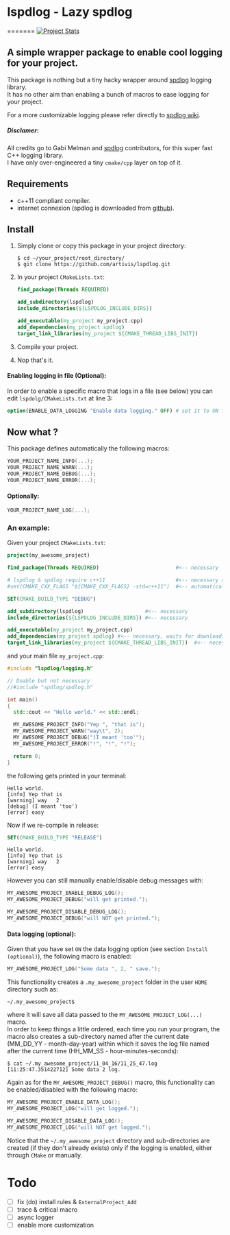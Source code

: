 # lspdlog - Lazy spdlog
=======
[![Project Stats](https://www.openhub.net/p/lspdlog/widgets/project_thin_badge.gif)](https://www.openhub.net/p/lspdlog)

## A simple wrapper package to enable cool logging for your project.

This package is nothing but a tiny hacky wrapper around [spdlog](https://github.com/gabime/spdlog) logging library.  
It has no other aim than enabling a bunch of macros to ease logging for your project.

For a more customizable logging please refer directly to [spdlog wiki](https://github.com/gabime/spdlog/wiki/1.-QuickStart).

##### Disclamer:

All credits go to Gabi Melman and [spdlog](https://github.com/gabime/spdlog) contributors, for this super fast C++ logging library.  
I have only over-engineered a tiny `cmake/cpp` layer on top of it.

## Requirements

-   c++11 compliant compiler.
-   internet connexion (spdlog is downloaded from [github](https://github.com/gabime/spdlog)).

## Install

1.  Simply clone or copy this package in your project directory:

    ```terminal
    $ cd ~/your_project/root_directory/
    $ git clone https://github.com/artivis/lspdlog.git
    ```

2.  In your project `CMakeLists.txt`:

    ```cmake
    find_package(Threads REQUIRED)

    add_subdirectory(lspdlog)
    include_directories(${LSPDLOG_INCLUDE_DIRS})

    add_executable(my_project my_project.cpp)
    add_dependencies(my_project spdlog)
    target_link_libraries(my_project ${CMAKE_THREAD_LIBS_INIT})
    ```

3.  Compile your project.

4.  Nop that's it.

#### Enabling logging in file (Optional):

In order to enable a specific macro that logs in a file (see below) you can edit `lspdolg/CMakeLists.txt` at line 3:

```cmake
option(ENABLE_DATA_LOGGING "Enable data logging." OFF) # set it to ON for data logging.
```

## Now what ?

This package defines automatically the following macros:

```cpp
YOUR_PROJECT_NAME_INFO(...);
YOUR_PROJECT_NAME_WARN(...);
YOUR_PROJECT_NAME_DEBUG(...);
YOUR_PROJECT_NAME_ERROR(...);
```

#### Optionally:

```cpp
YOUR_PROJECT_NAME_LOG(...);
```

### An example:

Given your project `CMakeLists.txt`:

```cmake
project(my_awesome_project)

find_package(Threads REQUIRED)                         #<-- necessary

# lspdlog & spdlog require c++11                       #<-- necessary and
#set(CMAKE_CXX_FLAGS "${CMAKE_CXX_FLAGS} -std=c++11")  #<-- automatically set

SET(CMAKE_BUILD_TYPE "DEBUG")

add_subdirectory(lspdlog)                    #<-- necessary
include_directories(${LSPDLOG_INCLUDE_DIRS}) #<-- necessary

add_executable(my_project my_project.cpp)
add_dependencies(my_project spdlog) #<-- necessary, waits for downloading spdlog
target_link_libraries(my_project ${CMAKE_THREAD_LIBS_INIT})  #<-- necessary
```

and your main file `my_project.cpp`:

```cpp
#include "lspdlog/logging.h"

// Doable but not necessary
//#include "spdlog/spdlog.h"

int main()
{
  std::cout << "Hello world." << std::endl;

  MY_AWESOME_PROJECT_INFO("Yep ", "that is");
  MY_AWESOME_PROJECT_WARN("way\t", 2);
  MY_AWESOME_PROJECT_DEBUG("(I meant 'too'");
  MY_AWESOME_PROJECT_ERROR("!", "!", "!");

  return 0;
}
```

the following gets printed in your terminal:

```terminal
Hello world.
[info] Yep that is
[warning] way   2
[debug] (I meant 'too')
[error] easy
```

Now if we re-compile in release:

```cmake
SET(CMAKE_BUILD_TYPE "RELEASE")
```

```terminal
Hello world.
[info] Yep that is
[warning] way   2
[error] easy
```

However you can still manually enable/disable debug messages with:

```cpp
MY_AWESOME_PROJECT_ENABLE_DEBUG_LOG();
MY_AWESOME_PROJECT_DEBUG("will get printed.");

MY_AWESOME_PROJECT_DISABLE_DEBUG_LOG();
MY_AWESOME_PROJECT_DEBUG("will NOT get printed.");
```

#### Data logging (optional):

Given that you have set `ON` the data logging option (see section `Install (optional)`), the following macro is enabled:

```cpp
MY_AWESOME_PROJECT_LOG("Some data ", 2, " save.");
```

This functionality creates a `.my_awesome_project` folder in the user `HOME` directory such as:

```terminal
~/.my_awesome_project$
```

where it will save all data passed to the `MY_AWESOME_PROJECT_LOG(...)` macro.  
In order to keep things a little ordered, each time you run your program, the macro also creates a sub-directory named after the current date (MM_DD_YY - month-day-year) within which it saves the log file named after the current time (HH_MM_SS - hour-minutes-seconds):

```terminal
$ cat ~/.my_awesome_project/11_04_16/11_25_47.log
[11:25:47.351422712] Some data 2 log.
```

Again as for the `MY_AWESOME_PROJECT_DEBUG()` macro, this functionality can be enabled/disabled with the following macro:

```cpp
MY_AWESOME_PROJECT_ENABLE_DATA_LOG();
MY_AWESOME_PROJECT_LOG("will get logged.");

MY_AWESOME_PROJECT_DISABLE_DATA_LOG();
MY_AWESOME_PROJECT_LOG("will NOT get logged.");
```

Notice that the `~/.my_awesome_project` directory and sub-directories are created (if they don't already exists) only if the logging is enabled, either through `CMake` or manually.


# Todo

-   [ ] fix (do) install rules & `ExternalProject_Add`
-   [ ] trace & critical macro
-   [ ] async logger
-   [ ] enable more customization
